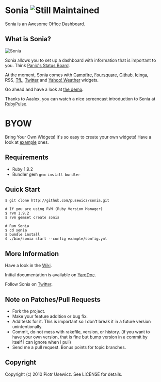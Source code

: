 # Sonia ![Still Maintained](http://stillmaintained.com/pusewicz/sonia.png)

Sonia is an Awesome Office Dashboard.

## What is Sonia?

![Sonia](http://soniaapp.com/images/screenshot.png)

<script type="text/javascript" src="http://www.ohloh.net/p/482920/widgets/project_users_logo.js"></script>

Sonia allows you to set up a dashboard with information that is important to you. Think [Panic's Status Board](http://www.panic.com/blog/2010/03/the-panic-status-board/).

At the moment, Sonia comes with [Campfire](http://campfirenow.com/), [Foursquare](http://foursquare.com/), [Github](http://github.com/), [Icinga](http://www.icinga.org/), RSS, [TfL](http://www.tfl.gov.uk/), [Twitter](http://www.twitter.com/) and [Yahoo! Weather](http://weather.yahoo.com/) widgets.

Go ahead and have a look at [the demo](http://demo.soniaapp.com:8080/).

Thanks to Aaalex, you can watch a nice screencast introduction to Sonia at [RubyPulse](http://www.rubypulse.com/episode-0.38_sonia.html).

# BYOW

Bring Your Own Widgets! It's so easy to create your own widgets! Have a look at [example](http://github.com/pusewicz/sonia/tree/master/widgets/) ones.

## Requirements

* Ruby 1.9.2
* Bundler gem `gem install bundler`

## Quick Start

    $ git clone http://github.com/pusewicz/sonia.git

    # If you are using RVM (Ruby Version Manager)
    $ rvm 1.9.2
    $ rvm gemset create sonia

    # Run Sonia
    $ cd sonia
    $ bundle install
    $ ./bin/sonia start --config example/config.yml

## More Information

Have a look in the [Wiki](http://wiki.github.com/pusewicz/sonia/).

Initial documentation is available on [YardDoc](http://yardoc.org/docs/pusewicz-sonia).

Follow Sonia on [Twitter](http://www.twitter.com/soniaappcom).

## Note on Patches/Pull Requests

* Fork the project.
* Make your feature addition or bug fix.
* Add tests for it. This is important so I don't break it in a
  future version unintentionally.
* Commit, do not mess with rakefile, version, or history.
  (if you want to have your own version, that is fine but bump version in a commit by itself I can ignore when I pull)
* Send me a pull request. Bonus points for topic branches.

## Copyright

Copyright (c) 2010 Piotr Usewicz. See LICENSE for details.
